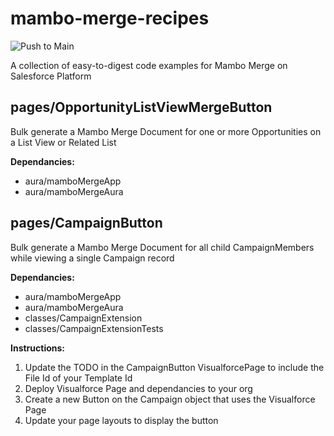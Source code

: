 # mambo-merge-recipes

![Push to Main](https://github.com/mambomerge/mambo-merge-recipes/workflows/Push%20to%20Main/badge.svg)

A collection of easy-to-digest code examples for Mambo Merge on Salesforce Platform

## pages/OpportunityListViewMergeButton

Bulk generate a Mambo Merge Document for one or more Opportunities on a List View or Related List

**Dependancies:**

- aura/mamboMergeApp
- aura/mamboMergeAura



## pages/CampaignButton

Bulk generate a Mambo Merge Document for all child CampaignMembers while viewing a single Campaign record

**Dependancies:**

- aura/mamboMergeApp
- aura/mamboMergeAura
- classes/CampaignExtension
- classes/CampaignExtensionTests

**Instructions:**
1. Update the TODO in the CampaignButton VisualforcePage to include the File Id of your Template Id
2. Deploy Visualforce Page and dependancies to your org
3. Create a new Button on the Campaign object that uses the Visualforce Page
4. Update your page layouts to display the button
